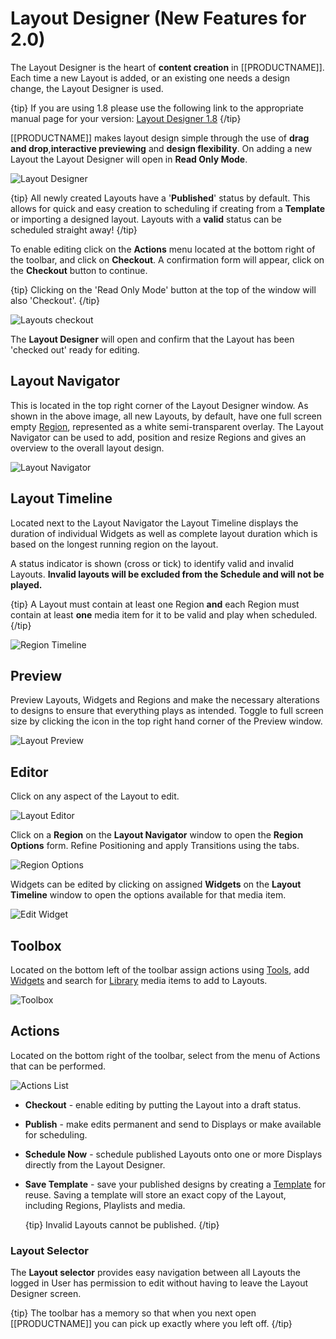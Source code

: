 <!--toc=layouts-->

# Layout Designer (New Features for 2.0)

The Layout Designer is the heart of **content creation** in [[PRODUCTNAME]]. Each time a new Layout is added, or an existing one needs a design change, the Layout Designer is used.

{tip}
If you are using 1.8 please use the following link to the appropriate manual page for your version: [Layout Designer 1.8](layouts_designer_1.8.html)
{/tip}

[[PRODUCTNAME]] makes layout design simple through the use of **drag and drop**,**interactive previewing** and **design flexibility**. On adding a new Layout the Layout Designer will open in **Read Only Mode**.

![Layout Designer](img/v2_layouts_designer_first_load.png)



{tip}
All newly created Layouts have a '**Published**' status by default. This allows for quick and easy creation to scheduling if creating from a **Template** or importing a designed layout. Layouts with a **valid** status can be scheduled straight away!
{/tip}

To enable editing click on the **Actions** menu located at the bottom right of the toolbar, and click on **Checkout**. A confirmation form will appear, click on the **Checkout** button to continue.

{tip}
Clicking on the 'Read Only Mode' button at the top of the window will also 'Checkout'.
{/tip}

![Layouts checkout](img/v2_layouts_checkout.png)



The **Layout Designer** will open and confirm that the Layout has been 'checked out' ready for editing.

## Layout Navigator

This is located in the top right corner of the Layout Designer window. As shown in the above image, all new Layouts, by default, have one full screen empty [Region](layouts_regions.html), represented as a white semi-transparent overlay.  The Layout Navigator can be used to add, position and resize Regions and gives an overview to the overall layout design. 

![Layout Navigator](img/v2_layouts_layout_navigator.png)

## Layout Timeline

Located next to the Layout Navigator the Layout Timeline displays the duration of individual Widgets as well as complete layout duration which is based on the longest running region on the layout.

A status indicator is shown (cross or tick) to identify valid and invalid Layouts.  **Invalid layouts will be excluded from the Schedule and will not be played.**

{tip}
A Layout must contain at least one Region **and** each Region must contain at least **one** media item for it to be valid and play when scheduled.
{/tip}

![Region Timeline](img/v2_layouts_region_timeline.png)

## Preview

Preview  Layouts, Widgets and Regions and make the necessary alterations to designs to ensure that everything plays as intended.  Toggle to full screen size by clicking the icon in the top right hand corner of the Preview window.

![Layout Preview](img/v2_layouts_layout_preview.png)

## Editor

Click on any aspect of the Layout to edit. 

![Layout Editor](img/v2_layouts_layout_editor.png)



Click on a **Region** on the **Layout Navigator** window to open the **Region Options** form. Refine Positioning and apply Transitions using the tabs.

![Region Options](img/v2_layouts_region_options.png)

Widgets can be edited by clicking on assigned **Widgets** on the **Layout Timeline** window to open the options available for that media item.

![Edit Widget](img/v2_layouts_edit_widget.png)

## Toolbox

Located on the bottom left of the toolbar assign actions using [Tools](layouts_tools.html), add  [Widgets](layouts_widgets.html) and search for [Library](media_library.html) media items to add to Layouts.

![Toolbox](img/v2_layouts_toolbox.png)

## Actions

Located on the bottom right of the toolbar, select from the menu of Actions that can be performed.

![Actions List](img/v2_layouts_actions_list.png)



- **Checkout**  - enable editing by putting the Layout into a draft status.

- **Publish** - make edits permanent and send to Displays or make available for scheduling.

- **Schedule Now**  - schedule published Layouts onto one or more Displays directly from the Layout Designer.

- **Save Template** - save your published designs by creating a [Template](layouts_templates.html) for reuse. Saving a template will store an exact copy of the Layout, including Regions, Playlists and media.

  {tip}
  Invalid Layouts cannot be published.
  {/tip}

### Layout Selector

The **Layout selector** provides easy navigation between all Layouts the logged in User has permission to edit without having to leave the Layout Designer screen.

{tip}
The toolbar has a memory so that when you next open [[PRODUCTNAME]] you can pick up exactly where you left off.
{/tip}